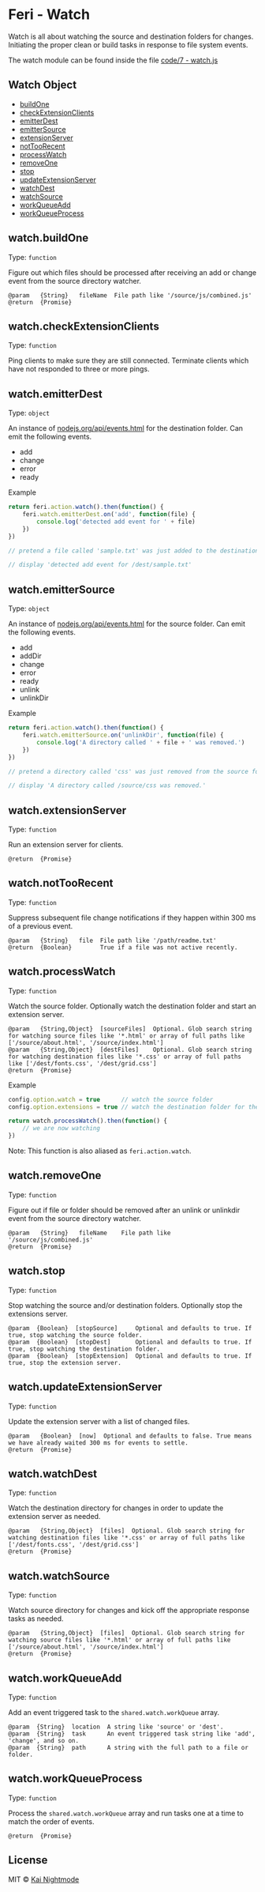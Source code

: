# Feri - Watch

Watch is all about watching the source and destination folders for changes. Initiating the proper clean or build tasks in response to file system events.

The watch module can be found inside the file [code/7 - watch.js](../../../code/7%20-%20watch.js)

## Watch Object

* [buildOne](#watchbuildone)
* [checkExtensionClients](#watchcheckextensionclients)
* [emitterDest](#watchemitterdest)
* [emitterSource](#watchemittersource)
* [extensionServer](#watchextensionServer)
* [notTooRecent](#watchnottoorecent)
* [processWatch](#watchprocesswatch)
* [removeOne](#watchremoveone)
* [stop](#watchstop)
* [updateExtensionServer](#watchupdateextensionserver)
* [watchDest](#watchwatchdest)
* [watchSource](#watchwatchsource)
* [workQueueAdd](#watchworkqueueadd)
* [workQueueProcess](#watchworkqueueprocess)

## watch.buildOne

Type: `function`

Figure out which files should be processed after receiving an add or change event from the source directory watcher.

```
@param   {String}   fileName  File path like '/source/js/combined.js'
@return  {Promise}
```

## watch.checkExtensionClients

Type: `function`

Ping clients to make sure they are still connected. Terminate clients which have not responded to three or more pings.

## watch.emitterDest

Type: `object`

An instance of [nodejs.org/api/events.html](https://nodejs.org/api/events.html) for the destination folder. Can emit the following events.

* add
* change
* error
* ready

Example

```js
return feri.action.watch().then(function() {
    feri.watch.emitterDest.on('add', function(file) {
        console.log('detected add event for ' + file)
    })
})

// pretend a file called 'sample.txt' was just added to the destination folder

// display 'detected add event for /dest/sample.txt'
```

## watch.emitterSource

Type: `object`

An instance of [nodejs.org/api/events.html](https://nodejs.org/api/events.html) for the source folder. Can emit the following events.

* add
* addDir
* change
* error
* ready
* unlink
* unlinkDir

Example

```js
return feri.action.watch().then(function() {
    feri.watch.emitterSource.on('unlinkDir', function(file) {
        console.log('A directory called ' + file + ' was removed.')
    })
})

// pretend a directory called 'css' was just removed from the source folder

// display 'A directory called /source/css was removed.'
```

## watch.extensionServer

Type: `function`

Run an extension server for clients.

```
@return  {Promise}
```

## watch.notTooRecent

Type: `function`

Suppress subsequent file change notifications if they happen within 300 ms of a previous event.

```
@param   {String}   file  File path like '/path/readme.txt'
@return  {Boolean}        True if a file was not active recently.
```

## watch.processWatch

Type: `function`

Watch the source folder. Optionally watch the destination folder and start an extension server.

```
@param   {String,Object}  [sourceFiles]  Optional. Glob search string for watching source files like '*.html' or array of full paths like ['/source/about.html', '/source/index.html']
@param   {String,Object}  [destFiles]    Optional. Glob search string for watching destination files like '*.css' or array of full paths like ['/dest/fonts.css', '/dest/grid.css']
@return  {Promise}
```

Example

```js
config.option.watch = true      // watch the source folder
config.option.extensions = true // watch the destination folder for the extension server

return watch.processWatch().then(function() {
    // we are now watching
})
```

Note: This function is also aliased as `feri.action.watch`.

## watch.removeOne

Type: `function`

Figure out if file or folder should be removed after an unlink or unlinkdir event from the source directory watcher.

```
@param   {String}   fileName    File path like '/source/js/combined.js'
@return  {Promise}
```

## watch.stop

Type: `function`

Stop watching the source and/or destination folders. Optionally stop the extensions server.

```
@param  {Boolean}  [stopSource]     Optional and defaults to true. If true, stop watching the source folder.
@param  {Boolean}  [stopDest]       Optional and defaults to true. If true, stop watching the destination folder.
@param  {Boolean}  [stopExtension]  Optional and defaults to true. If true, stop the extension server.
```

## watch.updateExtensionServer

Type: `function`

Update the extension server with a list of changed files.

```
@param   {Boolean}  [now]  Optional and defaults to false. True means we have already waited 300 ms for events to settle.
@return  {Promise}
```

## watch.watchDest

Type: `function`

Watch the destination directory for changes in order to update the extension server as needed.

```
@param   {String,Object}  [files]  Optional. Glob search string for watching destination files like '*.css' or array of full paths like ['/dest/fonts.css', '/dest/grid.css']
@return  {Promise}
```

## watch.watchSource

Type: `function`

Watch source directory for changes and kick off the appropriate response tasks as needed.

```
@param   {String,Object}  [files]  Optional. Glob search string for watching source files like '*.html' or array of full paths like ['/source/about.html', '/source/index.html']
@return  {Promise}
```

## watch.workQueueAdd

Type: `function`

Add an event triggered task to the `shared.watch.workQueue` array.

```
@param  {String}  location  A string like 'source' or 'dest'.
@param  {String}  task      An event triggered task string like 'add', 'change', and so on.
@param  {String}  path      A string with the full path to a file or folder.
```

## watch.workQueueProcess

Type: `function`

Process the `shared.watch.workQueue` array and run tasks one at a time to match the order of events.

```
@return  {Promise}
```

## License

MIT © [Kai Nightmode](https://twitter.com/kai_nightmode)